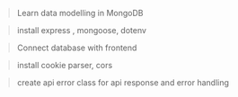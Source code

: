 > Learn data modelling in MongoDB

> install express , mongoose, dotenv

> Connect database with frontend

> install cookie parser, cors

> create api error class for api response and error handling